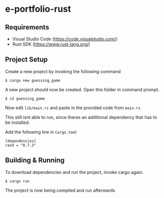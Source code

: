 # e-portfolio-rust

## Requirements
- Visual Studio Code (https://code.visualstudio.com/)
- Rust SDK (https://www.rust-lang.org/)

## Project Setup
Create a new project by invoking the  following command
```
$ cargo new guessing_game
```

A new project should now be created.
Open this folder in command prompt.
```
$ cd guessing_game
```

Now edit `lib/main.rs` and paste in the provided code from `main.rs`

This still isnt able to run, since theres an additional dependency that has to be installed.

Add the following line in `Cargo.toml`
```
[dependencies]
rand = "0.7.3"
```

## Building & Running
To download dependencies and run the project, invoke cargo again.
```
$ cargo run
```

The project is now being compiled and run afterwards
